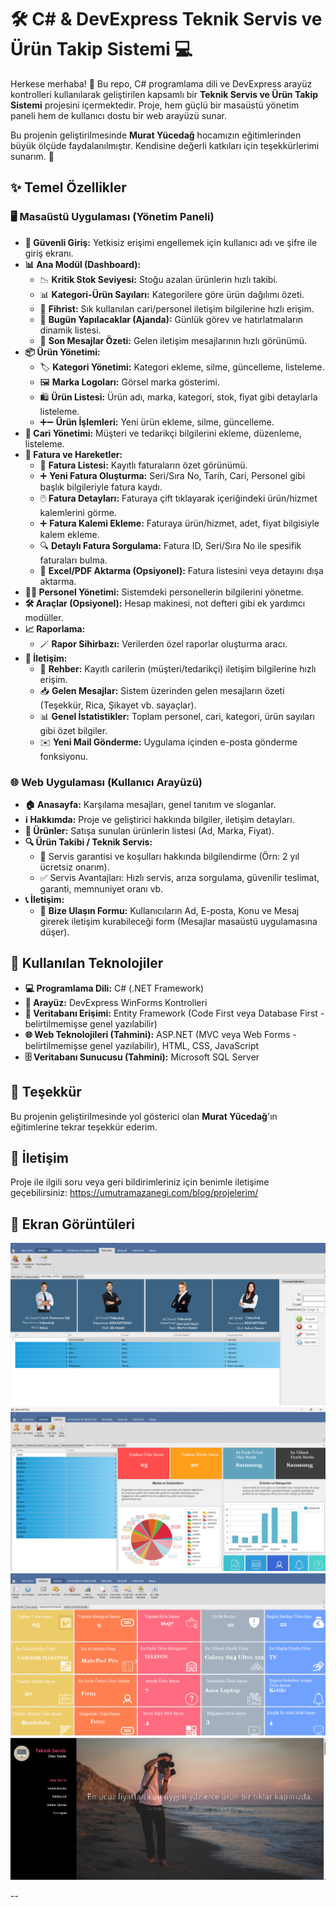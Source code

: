 # 🛠️ C# & DevExpress Teknik Servis ve Ürün Takip Sistemi 💻

Herkese merhaba! 👋 Bu repo, C# programlama dili ve DevExpress arayüz kontrolleri kullanılarak geliştirilen kapsamlı bir **Teknik Servis ve Ürün Takip Sistemi** projesini içermektedir. Proje, hem güçlü bir masaüstü yönetim paneli hem de kullanıcı dostu bir web arayüzü sunar.

Bu projenin geliştirilmesinde **Murat Yücedağ** hocamızın eğitimlerinden büyük ölçüde faydalanılmıştır. Kendisine değerli katkıları için teşekkürlerimi sunarım. 🙏

## ✨ Temel Özellikler

### 🖥️ Masaüstü Uygulaması (Yönetim Paneli)

*   **🔑 Güvenli Giriş:** Yetkisiz erişimi engellemek için kullanıcı adı ve şifre ile giriş ekranı.
*   **📊 Ana Modül (Dashboard):**
    *   📉 **Kritik Stok Seviyesi:** Stoğu azalan ürünlerin hızlı takibi.
    *   📊 **Kategori-Ürün Sayıları:** Kategorilere göre ürün dağılımı özeti.
    *   📖 **Fihrist:** Sık kullanılan cari/personel iletişim bilgilerine hızlı erişim.
    *   📅 **Bugün Yapılacaklar (Ajanda):** Günlük görev ve hatırlatmaların dinamik listesi.
    *   📨 **Son Mesajlar Özeti:** Gelen iletişim mesajlarının hızlı görünümü.
*   **📦 Ürün Yönetimi:**
    *   🏷️ **Kategori Yönetimi:** Kategori ekleme, silme, güncelleme, listeleme.
    *   🖼️ **Marka Logoları:** Görsel marka gösterimi.
    *   🛍️ **Ürün Listesi:** Ürün adı, marka, kategori, stok, fiyat gibi detaylarla listeleme.
    *   ➕➖ **Ürün İşlemleri:** Yeni ürün ekleme, silme, güncelleme.
*   **👥 Cari Yönetimi:** Müşteri ve tedarikçi bilgilerini ekleme, düzenleme, listeleme.
*   **🧾 Fatura ve Hareketler:**
    *   📄 **Fatura Listesi:** Kayıtlı faturaların özet görünümü.
    *   ➕ **Yeni Fatura Oluşturma:** Seri/Sıra No, Tarih, Cari, Personel gibi başlık bilgileriyle fatura kaydı.
    *   🖱️ **Fatura Detayları:** Faturaya çift tıklayarak içeriğindeki ürün/hizmet kalemlerini görme.
    *   ➕ **Fatura Kalemi Ekleme:** Faturaya ürün/hizmet, adet, fiyat bilgisiyle kalem ekleme.
    *   🔍 **Detaylı Fatura Sorgulama:** Fatura ID, Seri/Sıra No ile spesifik faturaları bulma.
    *   📄 **Excel/PDF Aktarma (Opsiyonel):** Fatura listesini veya detayını dışa aktarma.
*   **🧑‍💼 Personel Yönetimi:** Sistemdeki personellerin bilgilerini yönetme.
*   **🛠️ Araçlar (Opsiyonel):** Hesap makinesi, not defteri gibi ek yardımcı modüller.
*   **📈 Raporlama:**
    *   🪄 **Rapor Sihirbazı:** Verilerden özel raporlar oluşturma aracı.
*   **📧 İletişim:**
    *   📒 **Rehber:** Kayıtlı carilerin (müşteri/tedarikçi) iletişim bilgilerine hızlı erişim.
    *   📥 **Gelen Mesajlar:** Sistem üzerinden gelen mesajların özeti (Teşekkür, Rica, Şikayet vb. sayaçlar).
    *   📊 **Genel İstatistikler:** Toplam personel, cari, kategori, ürün sayıları gibi özet bilgiler.
    *   ✉️ **Yeni Mail Gönderme:** Uygulama içinden e-posta gönderme fonksiyonu.

### 🌐 Web Uygulaması (Kullanıcı Arayüzü)

*   **🏠 Anasayfa:** Karşılama mesajları, genel tanıtım ve sloganlar.
*   **ℹ️ Hakkımda:** Proje ve geliştirici hakkında bilgiler, iletişim detayları.
*   **🛒 Ürünler:** Satışa sunulan ürünlerin listesi (Ad, Marka, Fiyat).
*   **🔍 Ürün Takibi / Teknik Servis:**
    *   📜 Servis garantisi ve koşulları hakkında bilgilendirme (Örn: 2 yıl ücretsiz onarım).
    *   ✅ Servis Avantajları: Hızlı servis, arıza sorgulama, güvenilir teslimat, garanti, memnuniyet oranı vb.
*   **📞 İletişim:**
    *   📝 **Bize Ulaşın Formu:** Kullanıcıların Ad, E-posta, Konu ve Mesaj girerek iletişim kurabileceği form (Mesajlar masaüstü uygulamasına düşer).

## 🚀 Kullanılan Teknolojiler

*   **💻 Programlama Dili:** C# (.NET Framework)
*   **🎨 Arayüz:** DevExpress WinForms Kontrolleri
*   **💾 Veritabanı Erişimi:** Entity Framework (Code First veya Database First - belirtilmemişse genel yazılabilir)
*   **🌐 Web Teknolojileri (Tahmini):** ASP.NET (MVC veya Web Forms - belirtilmemişse genel yazılabilir), HTML, CSS, JavaScript
*   **🗄️ Veritabanı Sunucusu (Tahmini):** Microsoft SQL Server


## 🙏 Teşekkür

Bu projenin geliştirilmesinde yol gösterici olan **Murat Yücedağ**'ın eğitimlerine tekrar teşekkür ederim.

## 📧 İletişim

Proje ile ilgili soru veya geri bildirimleriniz için benimle iletişime geçebilirsiniz: https://umutramazanegi.com/blog/projelerim/
## 📸 Ekran Görüntüleri

![PERSONEL ISLEMLERI](https://github.com/umutramazanegi/TeknikServisveUrunTakipSistemi/blob/main/PROJE_GORSEL/PERSONEL_ISLEMLERI.png?raw=true)
![MARKA ISTATISTIKLERI](https://github.com/umutramazanegi/TeknikServisveUrunTakipSistemi/blob/main/PROJE_GORSEL/MARKA_ISTATISTIKLERI.png?raw=true)
![ÜRÜN ISTATISTIKLERI](https://github.com/umutramazanegi/TeknikServisveUrunTakipSistemi/blob/main/PROJE_GORSEL/URUN_ISTATISTIKLERI.png?raw=true)
![Web Arayüzü](https://github.com/umutramazanegi/TeknikServisveUrunTakipSistemi/blob/main/PROJE_GORSEL/WEB_ANASAYFA.png?raw=true)

--
